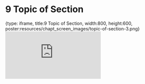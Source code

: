 # 9 Topic of Section
 
{type: iframe, title:9 Topic of Section, width:800, height:600, poster:resources/chapt_screen_images/topic-of-section-3.png}
![](https://datatrail-jhu.github.io/python/no_toc/topic-of-section-3.html)
 

 
